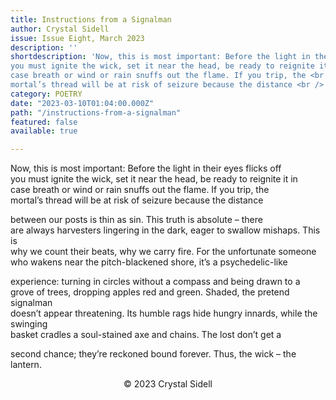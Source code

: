 ```yaml
---
title: Instructions from a Signalman
author: Crystal Sidell
issue: Issue Eight, March 2023
description: ''
shortdescription: 'Now, this is most important: Before the light in their eyes flicks off <br />
you must ignite the wick, set it near the head, be ready to reignite it in <br />
case breath or wind or rain snuffs out the flame. If you trip, the <br />
mortal’s thread will be at risk of seizure because the distance <br />'
category: POETRY
date: "2023-03-10T01:04:00.000Z"
path: "/instructions-from-a-signalman"
featured: false
available: true

---
```


Now, this is most important: Before the light in their eyes flicks off <br />
you must ignite the wick, set it near the head, be ready to reignite it in <br />
case breath or wind or rain snuffs out the flame. If you trip, the <br />
mortal’s thread will be at risk of seizure because the distance <br />

between our posts is thin as sin. This truth is absolute – there <br />
are always harvesters lingering in the dark, eager to swallow mishaps. This is <br />
why we count their beats, why we carry fire. For the unfortunate someone <br />
who wakens near the pitch-blackened shore, it’s a psychedelic-like <br />

experience: turning in circles without a compass and being drawn to a <br />
grove of trees, dropping apples red and green. Shaded, the pretend signalman <br />
doesn’t appear threatening. Its humble rags hide hungry innards, while the swinging <br />
basket cradles a soul-stained axe and chains. The lost don’t get a <br />

second chance; they’re reckoned bound forever. Thus, the wick – the lantern. <br />


<p style="text-align: center;"> © 2023 Crystal Sidell</p>
